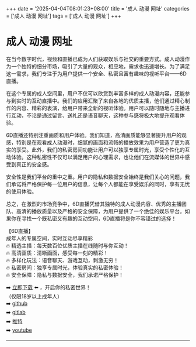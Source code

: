 +++
date = '2025-04-04T08:01:23+08:00'
title = '成人 动漫 网址'
categories = ['成人 动漫 网址']
tags = ['成人 动漫 网址']
+++

# 成人 动漫 网址

在当今数字时代，视频和直播已成为人们获取娱乐与社交的重要方式。成人动漫作为一个独特的细分市场，吸引了大量的观众，相应地，需求也迅速增长。为了满足这一需求，我们专注于为用户提供一个安全、私密且富有趣味的视听平台——6D直播。

在这个专属的成人空间里，用户不仅可以欣赏到丰富多样的成人动漫内容，还能参与到实时的互动直播中。我们的应用汇聚了来自各地的优质主播，他们通过精心制作的内容、精彩的表演，给用户带来全新的视听体验。用户可以随时随地与主播进行互动，不论是通过留言、送礼还是语音聊天，这种参与感将极大地提升观看体验。

6D直播还特别注重画质和用户体验。我们知道，高清画质能够显著提升用户的观感，特别是在观看成人动漫时，细腻的画面和流畅的播放效果为用户营造了更为真实的享受。此外，我们的私密房间功能让用户可以独享专属时光，享受个性化的互动体验。这种私密性不仅可以满足用户的心理需求，也让他们在流媒体的世界中感受到真正的安全感。

安全性是我们平台的重中之重。用户的隐私和数据安全始终是我们关心的问题，我们承诺将严格保护每一位用户的信息，让每个人都能在享受娱乐的同时，享有无忧的使用体验。

总之，在激烈的市场竞争中，6D直播凭借其独特的成人动漫内容、优秀的主播团队、高清的播放质量以及严格的安全保障，为用户提供了一个绝佳的娱乐平台。如果你在寻找一个既私密又有趣的互动空间，6D直播将是你不容错过的选择！

【6D直播】  
成年人的专属空间，实时互动尽享精彩  
🔥 精选主播：每天数百位优质主播在线随时与你互动！  
🔥 高清画质：清晰画面，感受每一刻的精彩！  
🔥 多样化玩法：语音聊天、游戏互动，刺激无穷！  
🔥 私密房间：独享专属时光，体验真实的私密体验！  
🔥 安全保障：隐私与数据安全，我们承诺严格保护！  

➡️ [立即下载](https://down123.s3.ap-east-1.amazonaws.com/down/down.html?channelCode=blog) ⬅️ ，开启你的私密世界！  
（仅限18岁以上成年人）  
➡️ [github](https://aldult-live.github.io/)  
➡️ [gitlab](https://seo-09598d.gitlab.io/)  
➡️ [推特](https://x.com/wegame33)  
➡️ [youtube](https://www.youtube.com/@6Dlive)  

---
